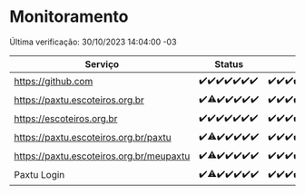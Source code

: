 # Monitoramento

Última verificação: 30/10/2023 14:04:00 -03

|Serviço|Status|Últimas 24h|
|---|---|---|
|https://github.com|<span title="2023-10-23: OK=24">✔️</span><span title="2023-10-24: OK=24">✔️</span><span title="2023-10-25: OK=24">✔️</span><span title="2023-10-26: OK=24">✔️</span><span title="2023-10-27: OK=24">✔️</span><span title="2023-10-28: OK=24">✔️</span><span title="2023-10-29: OK=18">✔️</span>|<span title="29/10/2023 15:07:00 -03 : 200">✔️</span><span title="29/10/2023 16:02:00 -03 : 200">✔️</span><span title="29/10/2023 17:04:00 -03 : 200">✔️</span><span title="29/10/2023 18:03:00 -03 : 200">✔️</span><span title="29/10/2023 19:03:00 -03 : 200">✔️</span><span title="29/10/2023 20:04:00 -03 : 200">✔️</span><span title="29/10/2023 21:29:00 -03 : 200">✔️</span><span title="29/10/2023 22:42:00 -03 : 200">✔️</span><span title="29/10/2023 23:15:00 -03 : 200">✔️</span><span title="30/10/2023 00:07:00 -03 : 200">✔️</span><span title="30/10/2023 01:07:00 -03 : 200">✔️</span><span title="30/10/2023 02:06:00 -03 : 200">✔️</span><span title="30/10/2023 03:08:00 -03 : 200">✔️</span><span title="30/10/2023 04:06:00 -03 : 200">✔️</span><span title="30/10/2023 05:08:00 -03 : 200">✔️</span><span title="30/10/2023 06:06:00 -03 : 200">✔️</span><span title="30/10/2023 07:06:00 -03 : 200">✔️</span><span title="30/10/2023 08:04:00 -03 : 200">✔️</span><span title="30/10/2023 09:11:00 -03 : 200">✔️</span><span title="30/10/2023 10:08:00 -03 : 200">✔️</span><span title="30/10/2023 11:04:00 -03 : 200">✔️</span><span title="30/10/2023 12:06:00 -03 : 200">✔️</span><span title="30/10/2023 13:07:00 -03 : 200">✔️</span><span title="30/10/2023 14:04:00 -03 : 200">✔️</span>|
|https://paxtu.escoteiros.org.br|<span title="2023-10-23: OK=24">✔️</span><span title="2023-10-24: OK=17, Falhas=7">⚠️</span><span title="2023-10-25: OK=24">✔️</span><span title="2023-10-26: OK=24">✔️</span><span title="2023-10-27: OK=24">✔️</span><span title="2023-10-28: OK=24">✔️</span><span title="2023-10-29: OK=18">✔️</span>|<span title="29/10/2023 15:07:00 -03 : 200">✔️</span><span title="29/10/2023 16:02:00 -03 : 200">✔️</span><span title="29/10/2023 17:04:00 -03 : 200">✔️</span><span title="29/10/2023 18:03:00 -03 : 200">✔️</span><span title="29/10/2023 19:03:00 -03 : 200">✔️</span><span title="29/10/2023 20:04:00 -03 : 200">✔️</span><span title="29/10/2023 21:29:00 -03 : 200">✔️</span><span title="29/10/2023 22:42:00 -03 : 200">✔️</span><span title="29/10/2023 23:15:00 -03 : 200">✔️</span><span title="30/10/2023 00:07:00 -03 : 200">✔️</span><span title="30/10/2023 01:07:00 -03 : 200">✔️</span><span title="30/10/2023 02:06:00 -03 : 200">✔️</span><span title="30/10/2023 03:08:00 -03 : 200">✔️</span><span title="30/10/2023 04:06:00 -03 : 200">✔️</span><span title="30/10/2023 05:08:00 -03 : 200">✔️</span><span title="30/10/2023 06:06:00 -03 : 200">✔️</span><span title="30/10/2023 07:06:00 -03 : 200">✔️</span><span title="30/10/2023 08:04:00 -03 : 200">✔️</span><span title="30/10/2023 09:11:00 -03 : 200">✔️</span><span title="30/10/2023 10:08:00 -03 : 200">✔️</span><span title="30/10/2023 11:04:00 -03 : 200">✔️</span><span title="30/10/2023 12:06:00 -03 : 200">✔️</span><span title="30/10/2023 13:07:00 -03 : 200">✔️</span><span title="30/10/2023 14:04:00 -03 : 200">✔️</span>|
|https://escoteiros.org.br|<span title="2023-10-23: OK=24">✔️</span><span title="2023-10-24: OK=24">✔️</span><span title="2023-10-25: OK=24">✔️</span><span title="2023-10-26: OK=24">✔️</span><span title="2023-10-27: OK=24">✔️</span><span title="2023-10-28: OK=24">✔️</span><span title="2023-10-29: OK=18">✔️</span>|<span title="29/10/2023 15:07:00 -03 : 200">✔️</span><span title="29/10/2023 16:02:00 -03 : 200">✔️</span><span title="29/10/2023 17:04:00 -03 : 200">✔️</span><span title="29/10/2023 18:03:00 -03 : 200">✔️</span><span title="29/10/2023 19:03:00 -03 : 200">✔️</span><span title="29/10/2023 20:04:00 -03 : 200">✔️</span><span title="29/10/2023 21:29:00 -03 : 200">✔️</span><span title="29/10/2023 22:42:00 -03 : 200">✔️</span><span title="29/10/2023 23:15:00 -03 : 200">✔️</span><span title="30/10/2023 00:07:00 -03 : 200">✔️</span><span title="30/10/2023 01:07:00 -03 : 200">✔️</span><span title="30/10/2023 02:06:00 -03 : 200">✔️</span><span title="30/10/2023 03:08:00 -03 : 200">✔️</span><span title="30/10/2023 04:06:00 -03 : 200">✔️</span><span title="30/10/2023 05:08:00 -03 : 200">✔️</span><span title="30/10/2023 06:06:00 -03 : 200">✔️</span><span title="30/10/2023 07:06:00 -03 : 200">✔️</span><span title="30/10/2023 08:04:00 -03 : 200">✔️</span><span title="30/10/2023 09:11:00 -03 : 200">✔️</span><span title="30/10/2023 10:08:00 -03 : 200">✔️</span><span title="30/10/2023 11:04:00 -03 : 200">✔️</span><span title="30/10/2023 12:06:00 -03 : 200">✔️</span><span title="30/10/2023 13:07:00 -03 : 200">✔️</span><span title="30/10/2023 14:04:00 -03 : 200">✔️</span>|
|https://paxtu.escoteiros.org.br/paxtu|<span title="2023-10-23: OK=24">✔️</span><span title="2023-10-24: OK=17, Falhas=7">⚠️</span><span title="2023-10-25: OK=24">✔️</span><span title="2023-10-26: OK=24">✔️</span><span title="2023-10-27: OK=24">✔️</span><span title="2023-10-28: OK=24">✔️</span><span title="2023-10-29: OK=18">✔️</span>|<span title="29/10/2023 15:07:00 -03 : 200">✔️</span><span title="29/10/2023 16:02:00 -03 : 200">✔️</span><span title="29/10/2023 17:04:00 -03 : 200">✔️</span><span title="29/10/2023 18:03:00 -03 : 200">✔️</span><span title="29/10/2023 19:03:00 -03 : 200">✔️</span><span title="29/10/2023 20:04:00 -03 : 200">✔️</span><span title="29/10/2023 21:29:00 -03 : 200">✔️</span><span title="29/10/2023 22:42:00 -03 : 200">✔️</span><span title="29/10/2023 23:15:00 -03 : 200">✔️</span><span title="30/10/2023 00:07:00 -03 : 200">✔️</span><span title="30/10/2023 01:07:00 -03 : 200">✔️</span><span title="30/10/2023 02:06:00 -03 : 200">✔️</span><span title="30/10/2023 03:08:00 -03 : 200">✔️</span><span title="30/10/2023 04:06:00 -03 : 200">✔️</span><span title="30/10/2023 05:08:00 -03 : 200">✔️</span><span title="30/10/2023 06:06:00 -03 : 200">✔️</span><span title="30/10/2023 07:06:00 -03 : 200">✔️</span><span title="30/10/2023 08:04:00 -03 : 200">✔️</span><span title="30/10/2023 09:11:00 -03 : 200">✔️</span><span title="30/10/2023 10:08:00 -03 : 200">✔️</span><span title="30/10/2023 11:04:00 -03 : 200">✔️</span><span title="30/10/2023 12:06:00 -03 : 200">✔️</span><span title="30/10/2023 13:07:00 -03 : 200">✔️</span><span title="30/10/2023 14:04:00 -03 : 200">✔️</span>|
|https://paxtu.escoteiros.org.br/meupaxtu|<span title="2023-10-23: OK=24">✔️</span><span title="2023-10-24: OK=17, Falhas=7">⚠️</span><span title="2023-10-25: OK=24">✔️</span><span title="2023-10-26: OK=24">✔️</span><span title="2023-10-27: OK=24">✔️</span><span title="2023-10-28: OK=24">✔️</span><span title="2023-10-29: OK=18">✔️</span>|<span title="29/10/2023 15:07:00 -03 : 200">✔️</span><span title="29/10/2023 16:02:00 -03 : 200">✔️</span><span title="29/10/2023 17:04:00 -03 : 200">✔️</span><span title="29/10/2023 18:03:00 -03 : 200">✔️</span><span title="29/10/2023 19:03:00 -03 : 200">✔️</span><span title="29/10/2023 20:04:00 -03 : 200">✔️</span><span title="29/10/2023 21:29:00 -03 : 200">✔️</span><span title="29/10/2023 22:42:00 -03 : 200">✔️</span><span title="29/10/2023 23:15:00 -03 : 200">✔️</span><span title="30/10/2023 00:07:00 -03 : 200">✔️</span><span title="30/10/2023 01:07:00 -03 : 200">✔️</span><span title="30/10/2023 02:06:00 -03 : 200">✔️</span><span title="30/10/2023 03:08:00 -03 : 200">✔️</span><span title="30/10/2023 04:06:00 -03 : 200">✔️</span><span title="30/10/2023 05:08:00 -03 : 200">✔️</span><span title="30/10/2023 06:06:00 -03 : 200">✔️</span><span title="30/10/2023 07:06:00 -03 : 200">✔️</span><span title="30/10/2023 08:04:00 -03 : 200">✔️</span><span title="30/10/2023 09:11:00 -03 : 200">✔️</span><span title="30/10/2023 10:08:00 -03 : 200">✔️</span><span title="30/10/2023 11:04:00 -03 : 200">✔️</span><span title="30/10/2023 12:06:00 -03 : 200">✔️</span><span title="30/10/2023 13:07:00 -03 : 200">✔️</span><span title="30/10/2023 14:04:00 -03 : 200">✔️</span>|
|Paxtu Login|<span title="2023-10-23: OK=24">✔️</span><span title="2023-10-24: OK=17, Falhas=7">⚠️</span><span title="2023-10-25: OK=24">✔️</span><span title="2023-10-26: OK=24">✔️</span><span title="2023-10-27: OK=24">✔️</span><span title="2023-10-28: OK=24">✔️</span><span title="2023-10-29: OK=18">✔️</span>|<span title="29/10/2023 15:07:00 -03 : 200">✔️</span><span title="29/10/2023 16:02:00 -03 : 200">✔️</span><span title="29/10/2023 17:04:00 -03 : 200">✔️</span><span title="29/10/2023 18:03:00 -03 : 200">✔️</span><span title="29/10/2023 19:03:00 -03 : 200">✔️</span><span title="29/10/2023 20:04:00 -03 : 200">✔️</span><span title="29/10/2023 21:29:00 -03 : 200">✔️</span><span title="29/10/2023 22:42:00 -03 : 200">✔️</span><span title="29/10/2023 23:15:00 -03 : 200">✔️</span><span title="30/10/2023 00:07:00 -03 : 200">✔️</span><span title="30/10/2023 01:07:00 -03 : 200">✔️</span><span title="30/10/2023 02:06:00 -03 : 200">✔️</span><span title="30/10/2023 03:08:00 -03 : 200">✔️</span><span title="30/10/2023 04:06:00 -03 : 200">✔️</span><span title="30/10/2023 05:08:00 -03 : 200">✔️</span><span title="30/10/2023 06:06:00 -03 : 200">✔️</span><span title="30/10/2023 07:06:00 -03 : 200">✔️</span><span title="30/10/2023 08:04:00 -03 : 200">✔️</span><span title="30/10/2023 09:11:00 -03 : 200">✔️</span><span title="30/10/2023 10:08:00 -03 : 200">✔️</span><span title="30/10/2023 11:04:00 -03 : 200">✔️</span><span title="30/10/2023 12:06:00 -03 : 200">✔️</span><span title="30/10/2023 13:07:00 -03 : 200">✔️</span><span title="30/10/2023 14:04:00 -03 : 200">✔️</span>|
